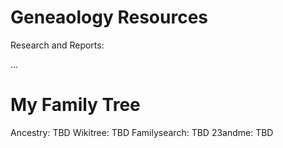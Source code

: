 # Geneaology Resources

Research and Reports:

...


# My Family Tree

Ancestry: TBD
Wikitree: TBD
Familysearch: TBD
23andme: TBD
